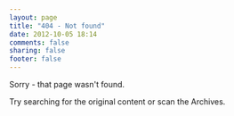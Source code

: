 ```yaml
---
layout: page
title: "404 - Not found"
date: 2012-10-05 18:14
comments: false
sharing: false
footer: false
---
```

Sorry - that page wasn't found.

Try searching for the original content or scan the Archives.
